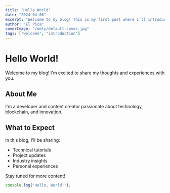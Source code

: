 ```yaml
---
title: "Hello World"
date: "2024-04-06"
excerpt: "Welcome to my blog! This is my first post where I'll introduce myself and share my thoughts."
author: "El Pica"
coverImage: "/mely/default-cover.jpg"
tags: ["welcome", "introduction"]
---
```


# Hello World!

Welcome to my blog! I'm excited to share my thoughts and experiences with you.

## About Me

I'm a developer and content creator passionate about technology, blockchain, and innovation.

## What to Expect

In this blog, I'll be sharing:
- Technical tutorials
- Project updates
- Industry insights
- Personal experiences

Stay tuned for more content!

```javascript
console.log('Hello, World!');
```
